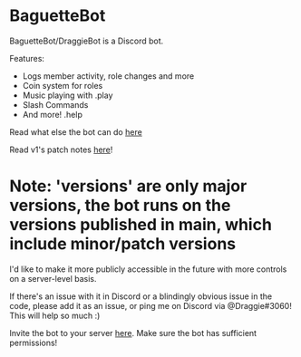 # BaguetteBot

BaguetteBot/DraggieBot is a Discord bot.

Features:
-   Logs member activity, role changes and more
-   Coin system for roles
-   Music playing with .play
-   Slash Commands
-   And more! .help

Read what else the bot can do [here](https://ibaguette.com/b)

Read v1's patch notes [here](https://www.ibaguette.com/p/baguettebot-v1-patch-notes.html)!

# Note: 'versions' are only major versions, the bot runs on the versions published in main, which include minor/patch versions

I'd like to make it more publicly accessible in the future with more controls on a server-level basis.

If there's an issue with it in Discord or a blindingly obvious issue in the code, please add it as an issue, or ping me on Discord via @Draggie#3060! This will help so much :)

Invite the bot to your server [here](https://discord.com/oauth2/authorize?client_id=792850689533542420&permissions=8&scope=bot%20applications.commands). Make sure the bot has sufficient permissions!
